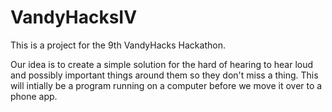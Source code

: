 # VandyHacksIV

This is a project for the 9th VandyHacks Hackathon.

Our idea is to create a simple solution for the hard of hearing to hear loud and possibly important things around them so they don't miss a thing.
This will intially be a program running on a computer before we move it over to a phone app. 
